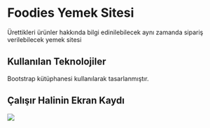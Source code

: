 <h1> Foodies Yemek Sitesi </h1>

Ürettikleri ürünler hakkında bilgi edinilebilecek aynı zamanda sipariş verilebilecek yemek sitesi 

<h2> Kullanılan Teknolojiler </h2>

Bootstrap kütüphanesi kullanılarak tasarlanmıştır.

<h2> Çalışır Halinin Ekran Kaydı </h2>

![](FoodiesYemekSitesi.gif)

